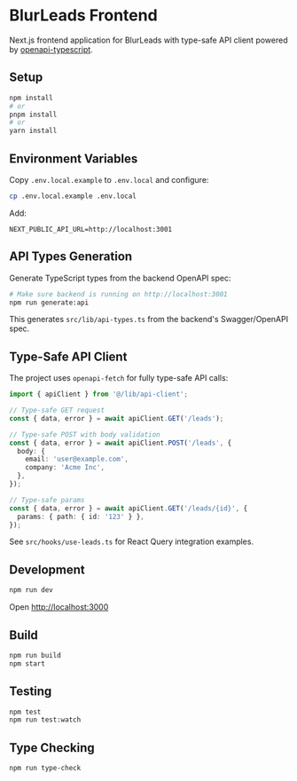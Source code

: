 # BlurLeads Frontend

Next.js frontend application for BlurLeads with type-safe API client powered by [openapi-typescript](https://github.com/openapi-ts/openapi-typescript).

## Setup

```bash
npm install
# or
pnpm install
# or
yarn install
```

## Environment Variables

Copy `.env.local.example` to `.env.local` and configure:

```bash
cp .env.local.example .env.local
```

Add:

```env
NEXT_PUBLIC_API_URL=http://localhost:3001
```

## API Types Generation

Generate TypeScript types from the backend OpenAPI spec:

```bash
# Make sure backend is running on http://localhost:3001
npm run generate:api
```

This generates `src/lib/api-types.ts` from the backend's Swagger/OpenAPI spec.

## Type-Safe API Client

The project uses `openapi-fetch` for fully type-safe API calls:

```typescript
import { apiClient } from '@/lib/api-client';

// Type-safe GET request
const { data, error } = await apiClient.GET('/leads');

// Type-safe POST with body validation
const { data, error } = await apiClient.POST('/leads', {
  body: {
    email: 'user@example.com',
    company: 'Acme Inc',
  },
});

// Type-safe params
const { data, error } = await apiClient.GET('/leads/{id}', {
  params: { path: { id: '123' } },
});
```

See `src/hooks/use-leads.ts` for React Query integration examples.

## Development

```bash
npm run dev
```

Open [http://localhost:3000](http://localhost:3000)

## Build

```bash
npm run build
npm start
```

## Testing

```bash
npm test
npm run test:watch
```

## Type Checking

```bash
npm run type-check
```
